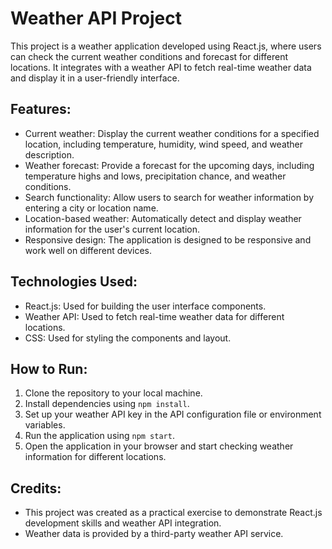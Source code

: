 # Weather API Project

This project is a weather application developed using React.js, where users can check the current weather conditions and forecast for different locations. It integrates with a weather API to fetch real-time weather data and display it in a user-friendly interface.

## Features:
- Current weather: Display the current weather conditions for a specified location, including temperature, humidity, wind speed, and weather description.
- Weather forecast: Provide a forecast for the upcoming days, including temperature highs and lows, precipitation chance, and weather conditions.
- Search functionality: Allow users to search for weather information by entering a city or location name.
- Location-based weather: Automatically detect and display weather information for the user's current location.
- Responsive design: The application is designed to be responsive and work well on different devices.

## Technologies Used:
- React.js: Used for building the user interface components.
- Weather API: Used to fetch real-time weather data for different locations.
- CSS: Used for styling the components and layout.

## How to Run:
1. Clone the repository to your local machine.
2. Install dependencies using `npm install`.
3. Set up your weather API key in the API configuration file or environment variables.
4. Run the application using `npm start`.
5. Open the application in your browser and start checking weather information for different locations.

## Credits:
- This project was created as a practical exercise to demonstrate React.js development skills and weather API integration.
- Weather data is provided by a third-party weather API service.

